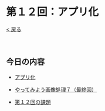# 第１２回：アプリ化

[< 戻る](../)

　

## 今日の内容

- [アプリ化](app/)

- [やってみよう画像処理７（最終回）](try7/)

- [第１２回の課題](kadai/)


